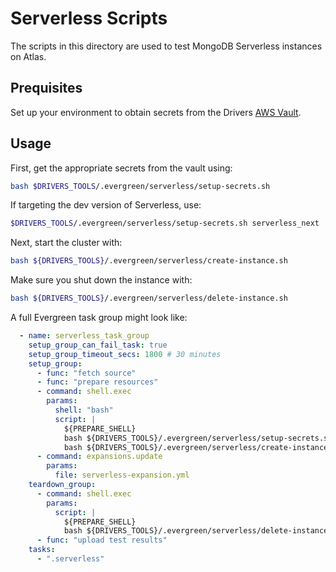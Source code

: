 # Serverless Scripts

The scripts in this directory are used to test MongoDB Serverless instances on Atlas.

## Prequisites

Set up your environment to obtain secrets from the Drivers
[AWS Vault](https://wiki.corp.mongodb.com/display/DRIVERS/Using+AWS+Secrets+Manager+to+Store+Testing+Secrets).

## Usage

First, get the appropriate secrets from the vault using:

```bash
bash $DRIVERS_TOOLS/.evergreen/serverless/setup-secrets.sh
```

If targeting the dev version of Serverless, use:

```bash
$DRIVERS_TOOLS/.evergreen/serverless/setup-secrets.sh serverless_next
```

Next, start the cluster with:

```bash
bash ${DRIVERS_TOOLS}/.evergreen/serverless/create-instance.sh
```

Make sure you shut down the instance with:

```bash
bash ${DRIVERS_TOOLS}/.evergreen/serverless/delete-instance.sh
```

A full Evergreen task group might look like:

```yaml
  - name: serverless_task_group
    setup_group_can_fail_task: true
    setup_group_timeout_secs: 1800 # 30 minutes
    setup_group:
      - func: "fetch source"
      - func: "prepare resources"
      - command: shell.exec
        params:
          shell: "bash"
          script: |
            ${PREPARE_SHELL}
            bash ${DRIVERS_TOOLS}/.evergreen/serverless/setup-secrets.sh
            bash ${DRIVERS_TOOLS}/.evergreen/serverless/create-instance.sh
      - command: expansions.update
        params:
          file: serverless-expansion.yml
    teardown_group:
      - command: shell.exec
        params:
          script: |
            ${PREPARE_SHELL}
            bash ${DRIVERS_TOOLS}/.evergreen/serverless/delete-instance.sh
      - func: "upload test results"
    tasks:
      - ".serverless"
```

